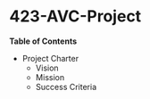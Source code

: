 # 423-AVC-Project
**Table of Contents**
 - Project Charter
   - Vision 
   - Mission
   - Success Criteria 
